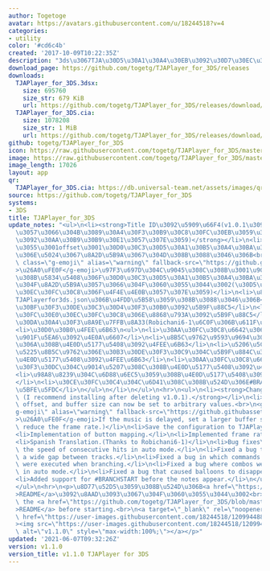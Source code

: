 ```yaml
---
author: Togetoge
avatar: https://avatars.githubusercontent.com/u/18244518?v=4
categories:
- utility
color: '#cd6c4b'
created: '2017-10-09T10:22:35Z'
description: "3ds\u3067TJA\u30D5\u30A1\u30A4\u30EB\u3092\u30D7\u30EC\u30A4\u3059\u308B"
download_page: https://github.com/togetg/TJAPlayer_for_3DS/releases
downloads:
  TJAPlayer_for_3DS.3dsx:
    size: 695760
    size_str: 679 KiB
    url: https://github.com/togetg/TJAPlayer_for_3DS/releases/download/v1.1.0/TJAPlayer_for_3DS.3dsx
  TJAPlayer_for_3DS.cia:
    size: 1078208
    size_str: 1 MiB
    url: https://github.com/togetg/TJAPlayer_for_3DS/releases/download/v1.1.0/TJAPlayer_for_3DS.cia
github: togetg/TJAPlayer_for_3DS
icon: https://raw.githubusercontent.com/togetg/TJAPlayer_for_3DS/master/resource/icon.png
image: https://raw.githubusercontent.com/togetg/TJAPlayer_for_3DS/master/resource/banner.png
image_length: 17026
layout: app
qr:
  TJAPlayer_for_3DS.cia: https://db.universal-team.net/assets/images/qr/tjaplayer_for_3ds.cia.png
source: https://github.com/togetg/TJAPlayer_for_3DS
systems:
- 3DS
title: TJAPlayer_for_3DS
update_notes: "<ul>\n<li><strong>Title ID\u3092\u5909\u66F4(v1.0.1\u3092\u524A\u9664\
  \u3057\u3066\u304B\u3089\u30A4\u30F3\u30B9\u30C8\u30FC\u30EB\u3059\u308B\u3053\u3068\
  \u3092\u30AA\u30B9\u30B9\u30E1\u3057\u307E\u3059)</strong></li>\n<li>\u306F\u3084\
  \u3055\u3001offset\u3001\u30D0\u30C3\u30D5\u30A1\u30B5\u30A4\u30BA\u304C\u4EFB\u610F\
  \u306E\u5024\u3067\u8A2D\u5B9A\u3067\u304D\u308B\u3088\u3046\u306B<br>\n<g-emoji\
  \ class=\"g-emoji\" alias=\"warning\" fallback-src=\"https://github.githubassets.com/images/icons/emoji/unicode/26a0.png\"\
  >\u26A0\uFE0F</g-emoji>\u97F3\u697D\u304C\u9045\u308C\u308B\u3001\u9014\u5207\u308C\
  \u308B\u5834\u5408\u306F\u30D0\u30C3\u30D5\u30A1\u30B5\u30A4\u30BA\u3092\u5927\u304D\
  \u304F\u8A2D\u5B9A\u3057\u3066\u304F\u3060\u3055\u3044\u3002(\u30D5\u30EC\u30FC\u30E0\
  \u30EC\u30FC\u30C8\u306F\u4F4E\u4E0B\u3057\u307E\u3059)</li>\n<li>\u8A2D\u5B9A\u3092\
  TJAPlayerfor3ds.json\u306B\u4FDD\u5B58\u3059\u308B\u3088\u3046\u306B</li>\n<li>\u30DC\
  \u30BF\u30F3\u30DE\u30C3\u30D4\u30F3\u30B0\u3092\u5B9F\u88C5</li>\n<li>\u30D5\u30EC\
  \u30FC\u30E0\u30EC\u30FC\u30C8\u306E\u8868\u793A\u3092\u5B9F\u88C5</li>\n<li>\u30B9\
  \u30DA\u30A4\u30F3\u8A9E\u7FFB\u8A33(Robichani6-1\u6C0F\u306B\u611F\u8B1D)</li>\n\
  <li>\u30D0\u30B0\u4FEE\u6B63\n<ul>\n<li>\u30AA\u30FC\u30C8\u6642\u306E\u9023\u6253\
  \u901F\u5EA6\u3092\u4E0A\u6607</li>\n<li>\u8B5C\u9762\u9593\u9694\u304C\u5E83\u304F\
  \u306A\u308B\u4E0D\u5177\u5408\u3092\u4FEE\u6B63</li>\n<li>\u5206\u5C90\u6642\u306B\
  \u5225\u8B5C\u9762\u306E\u30B3\u30DE\u30F3\u30C9\u304C\u5B9F\u884C\u3055\u308C\u308B\
  \u4E0D\u5177\u5408\u3092\u4FEE\u6B63</li>\n<li>\u30AA\u30FC\u30C8\u6642\u306B\u30B3\
  \u30F3\u30DC\u304C\u9014\u5207\u308C\u308B\u4E0D\u5177\u5408\u3092\u4FEE\u6B63</li>\n\
  <li>\u98A8\u8239\u304C\u6D88\u6EC5\u3059\u308B\u4E0D\u5177\u5408\u3092\u4FEE\u6B63\
  </li>\n<li>\u30CE\u30FC\u30C4\u304C\u6D41\u308C\u308B\u524D\u306E#BRANCHSTART \u306B\
  \u5BFE\u5FDC</li>\n</ul>\n</li>\n</ul>\n<hr>\n<ul>\n<li><strong>Change Title ID\
  \ (I recommend installing after deleting v1.0.1).</strong></li>\n<li>The speed,\
  \ offset, and buffer size can now be set to arbitrary values.<br>\n<g-emoji class=\"\
  g-emoji\" alias=\"warning\" fallback-src=\"https://github.githubassets.com/images/icons/emoji/unicode/26a0.png\"\
  >\u26A0\uFE0F</g-emoji>If the music is delayed, set a larger buffer size.(This will\
  \ reduce the frame rate.)</li>\n<li>Save the configuration to TJAPlayerfor3ds.json</li>\n\
  <li>Implementation of button mapping.</li>\n<li>Implemented frame rate display.</li>\n\
  <li>Spanish Translation.(Thanks to Robichani6-1)</li>\n<li>Bug fixes\n<ul>\n<li>Increases\
  \ the speed of consecutive hits in auto mode.</li>\n<li>Fixed a bug that caused\
  \ a wide gap between tracks.</li>\n<li>Fixed a bug in which commands for other course\
  \ were executed when branching.</li>\n<li>Fixed a bug where combos were broken when\
  \ in auto mode.</li>\n<li>Fixed a bug that caused balloons to disappear.</li>\n\
  <li>Added support for #BRANCHSTART before the notes appear.</li>\n</ul>\n</li>\n\
  </ul>\n<hr>\n<p>\u8D77\u52D5\u3059\u308B\u524D\u306B<a href=\"https://github.com/togetg/TJAPlayer_for_3DS/blob/master/README.md\"\
  >README</a>\u3092\u8AAD\u3093\u3067\u304F\u3060\u3055\u3044\u3002<br>\nPlease read\
  \ the <a href=\"https://github.com/togetg/TJAPlayer_for_3DS/blob/master/README_en.md\"\
  >README</a> before starting.<br>\n<a target=\"_blank\" rel=\"noopener noreferrer\"\
  \ href=\"https://user-images.githubusercontent.com/18244518/120994488-7cb74a80-c7bf-11eb-9c6e-e1e327940b2f.png\"\
  ><img src=\"https://user-images.githubusercontent.com/18244518/120994488-7cb74a80-c7bf-11eb-9c6e-e1e327940b2f.png\"\
  \ alt=\"v1.1.0\" style=\"max-width:100%;\"></a></p>"
updated: '2021-06-07T09:32:26Z'
version: v1.1.0
version_title: v1.1.0 TJAPlayer for 3DS
---
```

